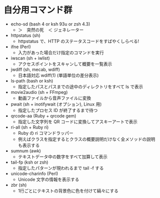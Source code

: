 # 自分用コマンド群

  * echo-sd (bash 4 or ksh 93u or zsh 4.3)
    * ＞　突然の死　＜ ジェネレーター
  * httpstatus (sh)
    * httpstatus で、HTTP のステータスコードをすばやくしらべる!
  * ifne (Perl)
    * 入力があった場合だけ指定のコマンドを実行
  * iwscan (sh + iwlist)
    * アクセスポイントをスキャンして概要を一覧表示
  * jwdiff (sh, mecab, wdiff)
    * 日本語対応 wdiff(1) (単語単位の差分表示)
  * ls-path (bash or ksh)
    * 指定したパスとパスまでの途中のディレクトリをすべて ls で表示
  * movie2audio (sh + FFmpeg)
    * 動画ファイルから音声ファイルに変換
  * pwait (sh + inotifywait (オプション), Linux 用)
    * 指定したプロセス ID が終了するまで待つ
  * qrcode-aa (Ruby + qrcode gem)
    * 指定した文字列を QR コードに変換してアスキーアートで表示
  * ri-all (sh + Ruby ri)
    * Ruby の ri コマンドラッパー
    * 例えばクラスを指定するとクラスの概要説明だけなく全メソッドの説明も表示する
  * sumnum (awk)
    * テキストデータ中の数字をすべて加算して表示
  * tail-fp (ksh or zsh)
    * 指定したパターンが現われるまで tail -f する
  * unicode-charinfo (Perl)
    * Unicode 文字の情報を表示する
  * zbr (sh)
    * 1行ごとにテキストの背景色に色を付けて縞々にする

